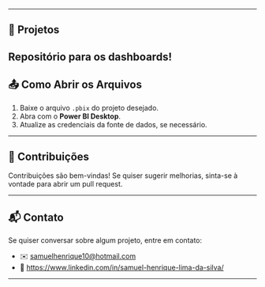 
---

## 📌 Projetos

Repositório para os dashboards!
---

## 📤 Como Abrir os Arquivos

1. Baixe o arquivo `.pbix` do projeto desejado.
2. Abra com o **Power BI Desktop**.
3. Atualize as credenciais da fonte de dados, se necessário.

---

## 🤝 Contribuições

Contribuições são bem-vindas! Se quiser sugerir melhorias, sinta-se à vontade para abrir um pull request.

---

## 📬 Contato

Se quiser conversar sobre algum projeto, entre em contato:

- ✉️ samuelhenrique10@hotmail.com  
- 💼 https://www.linkedin.com/in/samuel-henrique-lima-da-silva/

---

